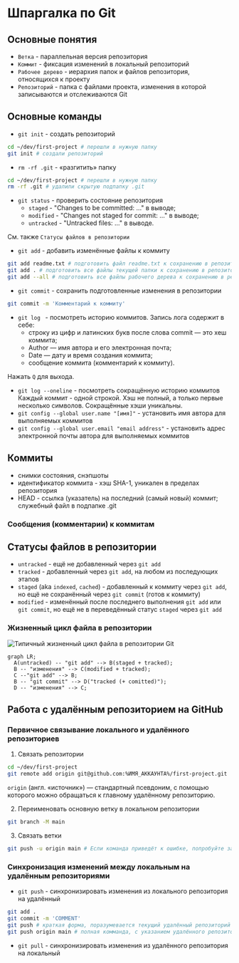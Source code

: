 # Шпаргалка по Git

## Основные понятия
- `Ветка` - параллельная версия репозитория
- `Коммит` - фиксация изменений в локальный репозиторий
- `Рабочее дерево` - иерархия папок и файлов репозитория, относящихся к проекту
- `Репозиторий` - папка с файлами проекта, изменения в которой записываются и отслеживаются Git

## Основные команды
- `git init` - создать репозиторий
```bash
cd ~/dev/first-project # перешли в нужную папку
git init # создали репозиторий
```
- `rm -rf .git` - «разгитить» папку
```bash
cd ~/dev/first-project # перешли в нужную папку
rm -rf .git # удалили скрытую подпапку .git
```
- `git status` - проверить состояние репозитория
    + `staged` - "Changes to be committed: ..." в выводе;
    + `modified` - "Changes not staged for commit: ..." в выводе;
    + `untracked` - "Untracked files: ..." в выводе.

См. также `Статусы файлов в репозитории`
- `git add` - добавить изменённые файлы к коммиту
```bash
git add readme.txt # подготовить файл readme.txt к сохранению в репозитории
git add . # подготовить все файлы текущей папки к сохранению в репозитории
git add --all # подготовить все файлы рабочего дерева к сохранению в репозитории
```
- `git commit` - сохранить подготовленные изменения в репозитории
```bash
git commit -m 'Комментарий к коммиту'
```
- `git log ` - посмотреть историю коммитов. Запись лога содержит в себе:
    + строку из цифр и латинских букв после слова commit — это хеш коммита;
    + Author — имя автора и его электронная почта;
    + Date — дату и время создания коммита;
    + сообщение коммита (комментарий к коммиту).

Нажать `Q` для выхода.
- `git log --oneline` - посмотреть сокращённую историю коммитов
Каждый коммит - одной строкой.
Хэш не полный, а только первые несколько символов. Сокращённые хэши уникальны.
- `git config --global user.name "[имя]"` - установить имя автора для выполняемых коммитов
- `git config --global user.email "email address"` - установить адрес электронной почты автора для выполняемых коммитов

## Коммиты
- снимки состояния, снэпшоты
- идентификатор коммита - хэш SHA-1, уникален в пределах репозитория
- HEAD - ссылка (указатель) на последний (самый новый) коммит; служебный файл в подпапке .git

### Сообщения (комментарии) к коммитам


## Статусы файлов в репозитории
- `untracked` - ещё не добавленный через `git add`
- `tracked` - добавленный через `git add`, на любом из последующих этапов
- `staged` (aka `indexed`, `cached`) - добавленный к коммиту через `git add`, но ещё не сохранённый через `git commit` (готов к коммиту)
- `modified` - изменённый после последнего выполнения `git add` или `git commit`, но ещё не в переведённый статус `staged` через `git add`

### Жизненный цикл файла в репозитории
![Типичный жизненный цикл файла в репозитории Git](https://pictures.s3.yandex.net/resources/M2_T5_1686651284.png)

```mermaid
graph LR;
  A(untracked) -- "git add" --> B(staged + tracked);
  B -- "изменения" --> C(modified + tracked);
  C --"git add" --> B;
  B -- "git commit" --> D("tracked (+ comitted)");
  D -- "изменения" --> C;
```

## Работа с удалённым репозиторием на GitHub
### Первичное связывание локального и удалённого репозиториев
1. Связать репозитории
```bash
cd ~/dev/first-project
git remote add origin git@github.com:%ИМЯ_АККАУНТА%/first-project.git
```
`origin` (англ. «источник») — стандартный псевдоним, с помощью которого можно обращаться к главному удалённому репозиторию.

2. Переименовать основную ветку в локальном репозитории
```bash
git branch -M main
```

3. Связать ветки
```bash
git push -u origin main # Если команда приведёт к ошибке, попробуйте заменить main на master
```
### Синхронизация изменений между локальным на удалённым репозиториями
- `git push` - синхронизировать изменения из локального репозитория на удалённый
```bash
git add .
git commit -m 'COMMENT'
git push # краткая форма, поразумевается текущий удалённый репозиторий и текущая ветка
git push origin main # полная комманда, с указанием удалённого репозитория и ветки
```
- `git pull` - синхронизировать изменения из удалённого репозитория на локальный
